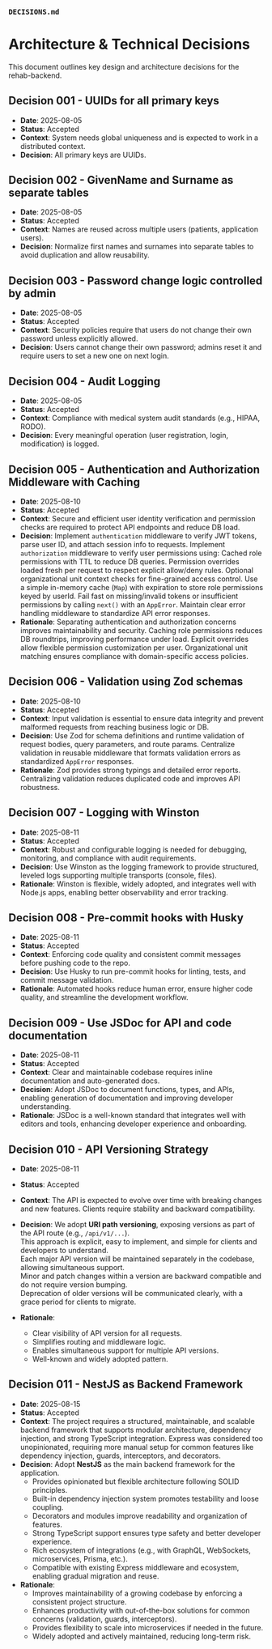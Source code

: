 ### `DECISIONS.md`

# Architecture & Technical Decisions

This document outlines key design and architecture decisions for the rehab-backend.

## Decision 001 - UUIDs for all primary keys

- **Date**: 2025-08-05
- **Status**: Accepted
- **Context**: System needs global uniqueness and is expected to work in a distributed context.
- **Decision**: All primary keys are UUIDs.

## Decision 002 - GivenName and Surname as separate tables

- **Date**: 2025-08-05
- **Status**: Accepted
- **Context**: Names are reused across multiple users (patients, application users).
- **Decision**: Normalize first names and surnames into separate tables to avoid duplication and allow reusability.

## Decision 003 - Password change logic controlled by admin

- **Date**: 2025-08-05
- **Status**: Accepted
- **Context**: Security policies require that users do not change their own password unless explicitly allowed.
- **Decision**: Users cannot change their own password; admins reset it and require users to set a new one on next login.

## Decision 004 - Audit Logging

- **Date**: 2025-08-05
- **Status**: Accepted
- **Context**: Compliance with medical system audit standards (e.g., HIPAA, RODO).
- **Decision**: Every meaningful operation (user registration, login, modification) is logged.

## Decision 005 - Authentication and Authorization Middleware with Caching

- **Date**: 2025-08-10
- **Status**: Accepted
- **Context**: Secure and efficient user identity verification and permission checks are required to protect API endpoints and reduce DB load.
- **Decision**:
  Implement `authentication` middleware to verify JWT tokens, parse user ID, and attach session info to requests.
  Implement `authorization` middleware to verify user permissions using:
  Cached role permissions with TTL to reduce DB queries.
  Permission overrides loaded fresh per request to respect explicit allow/deny rules.
  Optional organizational unit context checks for fine-grained access control.
  Use a simple in-memory cache (`Map`) with expiration to store role permissions keyed by userId.
  Fail fast on missing/invalid tokens or insufficient permissions by calling `next()` with an `AppError`.
  Maintain clear error handling middleware to standardize API error responses.
- **Rationale**:
  Separating authentication and authorization concerns improves maintainability and security.
  Caching role permissions reduces DB roundtrips, improving performance under load.
  Explicit overrides allow flexible permission customization per user.
  Organizational unit matching ensures compliance with domain-specific access policies.

## Decision 006 - Validation using Zod schemas

- **Date**: 2025-08-10
- **Status**: Accepted
- **Context**: Input validation is essential to ensure data integrity and prevent malformed requests from reaching business logic or DB.
- **Decision**:
  Use Zod for schema definitions and runtime validation of request bodies, query parameters, and route params.
  Centralize validation in reusable middleware that formats validation errors as standardized `AppError` responses.
- **Rationale**:
  Zod provides strong typings and detailed error reports.
  Centralizing validation reduces duplicated code and improves API robustness.

## Decision 007 - Logging with Winston

- **Date**: 2025-08-11
- **Status**: Accepted
- **Context**: Robust and configurable logging is needed for debugging, monitoring, and compliance with audit requirements.
- **Decision**: Use Winston as the logging framework to provide structured, leveled logs supporting multiple transports (console, files).
- **Rationale**: Winston is flexible, widely adopted, and integrates well with Node.js apps, enabling better observability and error tracking.

## Decision 008 - Pre-commit hooks with Husky

- **Date**: 2025-08-11
- **Status**: Accepted
- **Context**: Enforcing code quality and consistent commit messages before pushing code to the repo.
- **Decision**: Use Husky to run pre-commit hooks for linting, tests, and commit message validation.
- **Rationale**: Automated hooks reduce human error, ensure higher code quality, and streamline the development workflow.

## Decision 009 - Use JSDoc for API and code documentation

- **Date**: 2025-08-11
- **Status**: Accepted
- **Context**: Clear and maintainable codebase requires inline documentation and auto-generated docs.
- **Decision**: Adopt JSDoc to document functions, types, and APIs, enabling generation of documentation and improving developer understanding.
- **Rationale**: JSDoc is a well-known standard that integrates well with editors and tools, enhancing developer experience and onboarding.

## Decision 010 - API Versioning Strategy

- **Date**: 2025-08-11
- **Status**: Accepted
- **Context**: The API is expected to evolve over time with breaking changes and new features. Clients require stability and backward compatibility.
- **Decision**:
  We adopt **URI path versioning**, exposing versions as part of the API route (e.g., `/api/v1/...`).  
  This approach is explicit, easy to implement, and simple for clients and developers to understand.  
  Each major API version will be maintained separately in the codebase, allowing simultaneous support.  
  Minor and patch changes within a version are backward compatible and do not require version bumping.  
  Deprecation of older versions will be communicated clearly, with a grace period for clients to migrate.

- **Rationale**:
  - Clear visibility of API version for all requests.
  - Simplifies routing and middleware logic.
  - Enables simultaneous support for multiple API versions.
  - Well-known and widely adopted pattern.

## Decision 011 - NestJS as Backend Framework

- **Date**: 2025-08-15
- **Status**: Accepted
- **Context**: The project requires a structured, maintainable, and scalable backend framework that supports modular architecture, dependency injection, and strong TypeScript integration. Express was considered too unopinionated, requiring more manual setup for common features like dependency injection, guards, interceptors, and decorators.
- **Decision**:
  Adopt **NestJS** as the main backend framework for the application.
  - Provides opinionated but flexible architecture following SOLID principles.
  - Built-in dependency injection system promotes testability and loose coupling.
  - Decorators and modules improve readability and organization of features.
  - Strong TypeScript support ensures type safety and better developer experience.
  - Rich ecosystem of integrations (e.g., with GraphQL, WebSockets, microservices, Prisma, etc.).
  - Compatible with existing Express middleware and ecosystem, enabling gradual migration and reuse.
- **Rationale**:
  - Improves maintainability of a growing codebase by enforcing a consistent project structure.
  - Enhances productivity with out-of-the-box solutions for common concerns (validation, guards, interceptors).
  - Provides flexibility to scale into microservices if needed in the future.
  - Widely adopted and actively maintained, reducing long-term risk.
